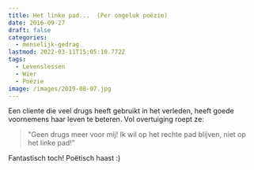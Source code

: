 ```yaml
---
title: Het linke pad...  (Per ongeluk poëzie)
date: 2016-09-27
draft: false
categories:
  - menselijk-gedrag
lastmod: 2022-03-11T15:05:10.772Z
tags:
  - Levenslessen
  - Wier
  - Poëzie
image: /images/2019-08-07.jpg
---
```


Een cliente die veel drugs heeft gebruikt in het verleden, heeft goede voornemens haar leven te beteren. Vol overtuiging roept ze:

> "Geen drugs meer voor mij! Ik wil op het rechte pad blijven, niet op het linke pad!"

Fantastisch toch! Poëtisch haast :)
